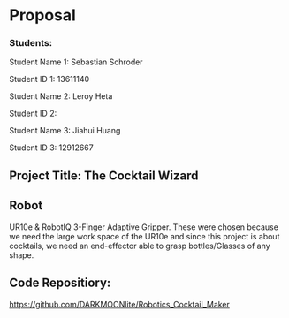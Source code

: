 # Proposal
### Students:

Student Name 1: Sebastian Schroder

Student ID 1: 13611140

Student Name 2: Leroy Heta

Student ID 2:

Student Name 3: Jiahui Huang

Student ID 3: 12912667

## Project Title: The Cocktail Wizard

## Robot
UR10e & RobotIQ 3-Finger Adaptive Gripper. These were chosen because we need the large work space of the UR10e and since this project is about cocktails, we need an end-effector able to grasp bottles/Glasses of any shape.



## Code Repositiory:
https://github.com/DARKMOONlite/Robotics_Cocktail_Maker
